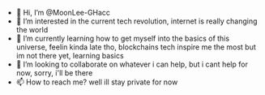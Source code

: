 - 👋 Hi, I’m @MoonLee-GHacc
- 👀 I’m interested in the current tech revolution, internet is really changing the world
- 🌱 I’m currently learning how to get myself into the basics of this universe, feelin kinda late tho, blockchains tech inspire me the most but im not there yet, learning basics
- 💞️ I’m looking to collaborate on whatever i can help, but i cant help for now, sorry, i'll be there
- 📫 How to reach me? well ill stay private for now

<!---
MoonLee-GHacc/MoonLee-GHacc is a ✨ special ✨ repository because its `README.md` (this file) appears on your GitHub profile.
You can click the Preview link to take a look at your changes.
--->
